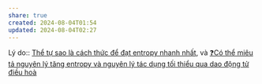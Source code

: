 ```yaml
---
share: true
created: 2024-08-04T01:54
updated: 2024-08-04T02:27
---
```

Lý do:: [Thể tự sao là cách thức để đạt entropy nhanh nhất](../S%E1%BB%B1%20s%E1%BB%91ng/Th%E1%BB%83%20t%E1%BB%B1%20sao%20l%C3%A0%20c%C3%A1ch%20th%E1%BB%A9c%20%C4%91%E1%BB%83%20%C4%91%E1%BA%A1t%20entropy%20nhanh%20nh%E1%BA%A5t.md), và [❓Có thể miêu tả nguyên lý tăng entropy và nguyên lý tác dụng tối thiểu qua dao động tử điều hoà](./%E2%9D%93C%C3%B3%20th%E1%BB%83%20mi%C3%AAu%20t%E1%BA%A3%20nguy%C3%AAn%20l%C3%BD%20t%C4%83ng%20entropy%20v%C3%A0%20nguy%C3%AAn%20l%C3%BD%20t%C3%A1c%20d%E1%BB%A5ng%20t%E1%BB%91i%20thi%E1%BB%83u%20qua%20dao%20%C4%91%E1%BB%99ng%20t%E1%BB%AD%20%C4%91i%E1%BB%81u%20ho%C3%A0.md)